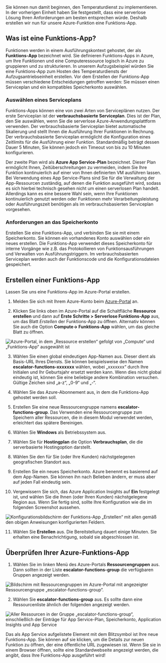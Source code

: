 Sie können nun damit beginnen, den Temperaturdienst zu implementieren. In der vorherigen Einheit haben Sie festgestellt, dass eine serverlose Lösung Ihren Anforderungen am besten entsprechen würde. Deshalb erstellen wir nun für unsere Azure-Funktion eine Funktions-App.

## <a name="what-is-a-function-app"></a>Was ist eine Funktions-App?
Funktionen werden in einem Ausführungskontext gehostet, der als **Funktions-App** bezeichnet wird. Sie definieren Funktions-Apps in Azure, um Ihre Funktionen und eine Computeressource logisch in Azure zu gruppieren und zu strukturieren. In unserem Aufzugsbeispiel würden Sie eine Funktions-App zum Hosten des Temperaturdiensts der Aufzugsantriebseinheit erstellen. Vor dem Erstellen der Funktions-App müssen verschiedene Entscheidungen getroffen werden: Sie müssen einen Serviceplan und ein kompatibles Speicherkonto auswählen.

### <a name="choosing-a-service-plan"></a>Auswählen eines Serviceplans
Funktions-Apps können eine von zwei Arten von Serviceplänen nutzen. Der erste Serviceplan ist der **verbrauchsbasierte Serviceplan**. Dies ist der Plan, den Sie auswählen, wenn Sie die serverlose Azure-Anwendungsplattform verwenden. Der verbrauchsbasierte Serviceplan bietet automatische Skalierung und stellt Ihnen die Ausführung Ihrer Funktionen in Rechnung. Der verbrauchsbasierte Serviceplan ermöglicht die Konfiguration eines Zeitlimits für die Ausführung einer Funktion. Standardmäßig beträgt dessen Dauer 5 Minuten, Sie können jedoch ein Timeout von bis zu 10 Minuten konfigurieren. 

Der zweite Plan wird als **Azure App Service-Plan** bezeichnet. Dieser Plan ermöglicht Ihnen, Zeitüberschreitungen zu vermeiden, indem Sie Ihre Funktion kontinuierlich auf einer von Ihnen definierten VM ausführen lassen. Bei Verwendung eines App Service-Plans sind Sie für die Verwaltung der App-Ressourcen zuständig, auf denen die Funktion ausgeführt wird, sodass es sich hierbei technisch gesehen nicht um einen serverlosen Plan handelt. Allerdings kann es eine bessere Wahl sein, wenn Ihre Funktionen kontinuierlich genutzt werden oder Funktionen mehr Verarbeitungsleistung oder Ausführungszeit benötigen als im verbrauchsbasierten Serviceplan vorgesehen. 

### <a name="storage-account-requirements"></a>Anforderungen an das Speicherkonto
Erstellen Sie eine Funktions-App, und verbinden Sie sie mit einem Speicherkonto. Sie können ein vorhandenes Konto auswählen oder ein neues erstellen. Die Funktions-App verwendet dieses Speicherkonto für interne Vorgänge wie z.B. das Protokollieren von Funktionsausführungen und Verwalten von Ausführungstriggern. Im verbrauchsbasierten Serviceplan werden auch der Funktionscode und die Konfigurationsdateien gespeichert.

## <a name="create-a-function-app"></a>Erstellen einer Funktions-App
Lassen Sie uns eine Funktions-App im Azure-Portal erstellen.

1. Melden Sie sich mit Ihrem Azure-Konto beim [Azure-Portal](https://portal.azure.com?azure-portal=true) an.

2. Klicken Sie links oben im Azure-Portal auf die Schaltfläche **Ressource erstellen** und dann auf **Erste Schritte > Serverlose Funktions-App** aus, um das Blatt *Erstellen* der Funktions-App zu öffnen. Alternativ können Sie auch die Option **Compute-> Funktions-App** wählen, um das gleiche Blatt zu öffnen.
  
  ![Azure-Portal, in dem „Ressource erstellen“ gefolgt von „Compute“ und „Funktions-App“ ausgewählt ist](../media-draft/3-create-function-app-blade.png)

3. Wählen Sie einen global eindeutigen App-Namen aus. Dieser dient als Basis-URL Ihres Diensts. Sie können beispielsweise den Namen **escalator-functions-xxxxxxx** wählen, wobei „xxxxxxx“ durch Ihre Initialen und Ihr Geburtsjahr ersetzt werden kann. Wenn dies nicht global eindeutig ist, können Sie eine beliebige andere Kombination versuchen. Gültige Zeichen sind „a-z“, „0-9“ und „-“.

4. Wählen Sie das Azure-Abonnement aus, in dem die Funktions-App gehostet werden soll.

5. Erstellen Sie eine neue Ressourcengruppe namens **escalator-functions-group**. Das Verwenden eine Ressourcengruppe zum Speichern aller Ressourcen, die in diesem Modul verwendet werden, erleichtert das spätere Bereinigen.

6. Wählen Sie **Windows** als Betriebssystem aus.

7. Wählen Sie für **Hostingplan** die Option **Verbrauchsplan**, die die serverbasierte Hostingoption darstellt.

8. Wählen Sie den für Sie (oder Ihre Kunden) nächstgelegenen geografischen Standort aus.

9. Erstellen Sie ein neues Speicherkonto. Azure benennt es basierend auf dem App-Namen. Sie können ihn nach Belieben ändern, er muss aber auf jeden Fall eindeutig sein.

10. Vergewissern Sie sich, das Azure Application Insights auf **Ein** festgelegt ist, und wählen Sie die Ihnen (oder Ihren Kunden) nächstgelegene Region aus.
Wenn Sie fertig sind, sollte Ihre Konfiguration wie die im folgenden Screenshot aussehen.

  ![Konfigurationsbildschirm der Funktions-App „Erstellen“ mit allen gemäß den obigen Anweisungen konfigurierten Feldern.](../media-draft/3-create-function-app-settings.png)

11. Wählen Sie **Erstellen** aus. Die Bereitstellung dauert einige Minuten. Sie erhalten eine Benachrichtigung, sobald sie abgeschlossen ist.

## <a name="verify-your-azure-function-app"></a>Überprüfen Ihrer Azure-Funktions-App

1. Wählen Sie im linken Menü des Azure-Portals **Ressourcengruppen** aus. Dann sollten in der Liste **escalator-functions-group** die verfügbaren Gruppen angezeigt werden.

  ![Bildschirm mit Ressourcengruppen im Azure-Portal mit angezeigter Ressourcengruppe „escalator-functions-group“.](../media-draft/3-resource-group.png)

2. Wählen Sie **escalator-functions-group** aus. Es sollte dann eine Ressourcenliste ähnlich der folgenden angezeigt werden.
  
  ![Aller Ressourcen in der Gruppe „escalator-functions-group“, einschließlich der Einträge für App Service-Plan, Speicherkonto, Application Insights und App Service](../media-draft/3-resource-list.png)

Das als App Service aufgelistete Element mit dem Blitzsymbol ist Ihre neue Funktions-App. Sie können auf sie klicken, um die Details zur neuen Funktion zu öffnen, der eine öffentliche URL zugewiesen ist. Wenn Sie sie in einem Browser öffnen, sollte eine Standardwebseite angezeigt werden, die angibt, dass Ihre Funktions-App ausgeführt wird!
